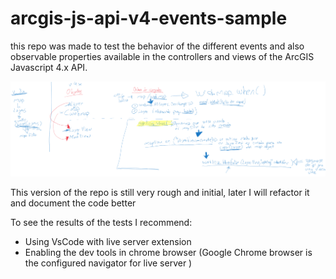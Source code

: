 # arcgis-js-api-v4-events-sample
this repo was made to test the behavior of the different events and also observable properties available in the controllers and views of the ArcGIS Javascript 4.x API.


![alt text](https://raw.githubusercontent.com/kescalera84/arcgis-js-api-v4-events-sample/master/readmeResources/eventsPropagation.png)


This version of the repo is still very rough and initial, later I will refactor it and document the code better 


To see the results of the tests I recommend:
- Using VsCode with live server extension
- Enabling the dev tools in chrome browser (Google Chrome browser is the configured navigator for live server ) 